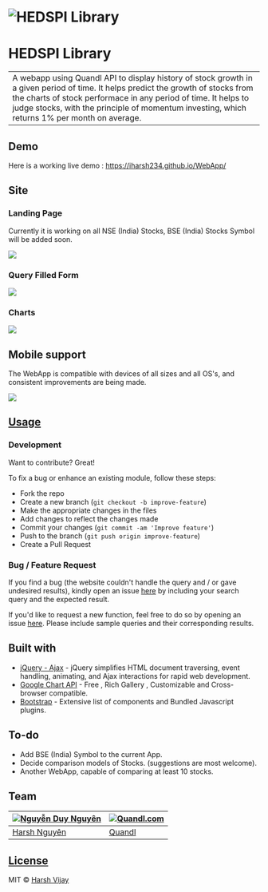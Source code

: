 # ![HEDSPI Library](https://iharsh234.github.io/WebApp/images/demo/demo_landing.JPG)
# HEDSPI Library
<table>
<tr>
<td>
  A webapp using Quandl API to display history of stock growth in a given period of time. It helps predict the growth of stocks from the  charts of stock performace in any period of time. It helps to judge stocks, with the principle of momentum investing, which returns 1% per month on average.
</td>
</tr>
</table>


## Demo
Here is a working live demo :  https://iharsh234.github.io/WebApp/


## Site

### Landing Page
Currently it is working on all NSE (India) Stocks, BSE (India) Stocks Symbol will be added soon.

![](https://scontent.fhan3-2.fna.fbcdn.net/v/t1.0-9/59527045_2346214688989691_4052631346940477440_o.jpg?_nc_cat=107&_nc_oc=AQmCSHfDIaKr8JBbsEw9-HA9mYUcLAXgavkcfcKq7oG6vccbAEpNT-Kn7Trq_aP_Qk5Y3DoWr1A37u1om9x8aJvU&_nc_ht=scontent.fhan3-2.fna&oh=7480d386b7c66959e1a8776cb113b220&oe=5D6F3B00)

### Query Filled Form
![](https://scontent.fhan3-3.fna.fbcdn.net/v/t1.0-9/59403952_2346214668989693_639941893651693568_o.jpg?_nc_cat=100&_nc_oc=AQmuNJ2uPAxjrHVRA4MA1SaZtEUneoQr9SEH4uhogqUu8Lu3uaJut2UTqIyXapmkYN0xrHYmqlP5dlOgWrHq83Am&_nc_ht=scontent.fhan3-3.fna&oh=7c64924c9bac52402a236e842a576818&oe=5D61B835)

### Charts
![](https://scontent.fhan3-1.fna.fbcdn.net/v/t1.0-9/59764938_2346214645656362_7150512565154480128_o.jpg?_nc_cat=111&_nc_oc=AQlNuXJWNp3HfdeO583iY8SzC2doxHgSMr05N1_kGYzU83aZKt_lSDVK_tOo6k7TYRnhWKLaNIlVK-puT8W_g1XU&_nc_ht=scontent.fhan3-1.fna&oh=18f8ed508e69e0699fe2792304a9cfbf&oe=5D775ABE)



## Mobile support
The WebApp is compatible with devices of all sizes and all OS's, and consistent improvements are being made.

![](https://iharsh234.github.io/WebApp/images/demo/mobile.png)




## [Usage](https://iharsh234.github.io/WebApp/) 

### Development
Want to contribute? Great!

To fix a bug or enhance an existing module, follow these steps:

- Fork the repo
- Create a new branch (`git checkout -b improve-feature`)
- Make the appropriate changes in the files
- Add changes to reflect the changes made
- Commit your changes (`git commit -am 'Improve feature'`)
- Push to the branch (`git push origin improve-feature`)
- Create a Pull Request 

### Bug / Feature Request

If you find a bug (the website couldn't handle the query and / or gave undesired results), kindly open an issue [here](https://github.com/iharsh234/WebApp/issues/new) by including your search query and the expected result.

If you'd like to request a new function, feel free to do so by opening an issue [here](https://github.com/iharsh234/WebApp/issues/new). Please include sample queries and their corresponding results.


## Built with 

- [jQuery - Ajax](http://www.w3schools.com/jquery/jquery_ref_ajax.asp) - jQuery simplifies HTML document traversing, event handling, animating, and Ajax interactions for rapid web development.
- [Google Chart API](https://developers.google.com/chart/interactive/docs/quick_start) - Free , Rich Gallery , Customizable and Cross-browser compatible.
- [Bootstrap](http://getbootstrap.com/) - Extensive list of components and  Bundled Javascript plugins.


## To-do
- Add BSE (India) Symbol to the current App.
- Decide comparison models of Stocks. (suggestions are most welcome).
- Another WebApp, capable of comparing at least 10 stocks.

## Team

[![Nguyễn Duy Nguyên](https://avatars1.githubusercontent.com/u/12688534?v=3&s=144)](https://github.com/nguyennd29)  | [![Quandl.com](https://github.com/iharsh234/WebApp/blob/master/images/quandl.jpg)](https://www.quandl.com/)
---|---
[Harsh Nguyên ](https://github.com/nguyend29) |[Quandl](https://www.quandl.com)

## [License](https://github.com/iharsh234/WebApp/blob/master/LICENSE.md)

MIT © [Harsh Vijay ](https://github.com/iharsh234)
